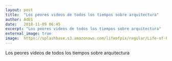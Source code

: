 ```yaml
---
layout: post
title:  "Los peores videos de todos los tiempos sobre arquitectura"
author: AdES
date:   2018-11-09 06:45
excerpt: "Los peores videos de todos los tiempos sobre arquitectura"
external_image: true
image:  https://splashbase.s3.amazonaws.com/lifeofpix/regular/Life-of-Pix-free-stock-photos-sea-peaople-water-waves-back-Sunset-Joshua-earle.jpg
---
```

Los peores videos de todos los tiempos sobre arquitectura